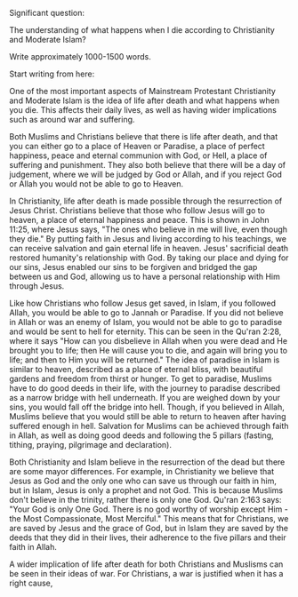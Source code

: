 Significant question:

The understanding of what happens when I die according to Christianity and Moderate Islam? 

Write approximately 1000-1500 words.

Start writing from here:

One of the most important aspects of Mainstream Protestant Christianity and Moderate Islam is the idea of life after death and what happens when you die. This affects their daily lives, as well as having wider implications such as around war and suffering. 

Both Muslims and Christians believe that there is life after death, and that you can either go to a place of Heaven or Paradise, a place of perfect happiness, peace and eternal communion with God, or Hell, a place of suffering and punishment. They also both believe that there will be a day of judgement, where we will be judged by God or Allah, and if you reject God or Allah you would not be able to go to Heaven. 

In Christianity, life after death is made possible through the resurrection of Jesus Christ. Christians believe that those who follow Jesus will go to heaven, a place of eternal happiness and peace. This is shown in John 11:25, where Jesus says, "The ones who believe in me will live, even though they die." By putting faith in Jesus and living according to his teachings, we can receive salvation and gain eternal life in heaven. Jesus' sacrificial death restored humanity's relationship with God. By taking our place and dying for our sins, Jesus enabled our sins to be forgiven and bridged the gap between us and God, allowing us to have a personal relationship with Him through Jesus.

Like how Christians who follow Jesus get saved, in Islam, if you followed Allah, you would  be able to go to Jannah or Paradise. If you did not believe in Allah or was an enemy of Islam, you would not be able to go to paradise and would be sent to hell for eternity. This can be seen in the Qu'ran 2:28, where it says "How can you disbelieve in Allah when you were dead and He brought you to life; then He will cause you to die, and again will bring you to life; and then to Him you will be returned." The idea of paradise in Islam is similar to heaven, described as a place of eternal bliss, with beautiful gardens and freedom from thirst or hunger. To get to paradise, Muslims have to do good deeds in their life, with the journey to paradise described as a narrow bridge with hell underneath. If you are weighed down by your sins, you would fall off the bridge into hell. Though, if you believed in Allah, Muslims believe that you would still be able to return to heaven after having suffered enough in hell. Salvation for Muslims can be achieved through faith in Allah, as well as doing good deeds and following the 5 pillars (fasting, tithing, praying, pilgrimage and declaration). 

Both Christianity and Islam believe in the resurrection of the dead but there are some mayor differences. For example, in Christianity we believe that Jesus as God and the only one who can save us through our faith in him, but in Islam, Jesus is only a prophet and not God. This is because Muslims don't believe in the trinity, rather there is only one God. Qu'ran 2:163 says: "Your God is only One God. There is no god worthy of worship except Him - the Most Compassionate, Most Merciful." This means that for Christians, we are saved by Jesus and the grace of God, but in Islam they are saved by the deeds that they did in their lives, their adherence to the five pillars and their faith in Allah. 



A wider implication of life after death for both Christians and Muslisms can be seen in their ideas of war. For Christians, a war is justified when it has a right cause, 